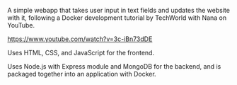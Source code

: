 A simple webapp that takes user input in text fields and updates the website with it, following a Docker development tutorial by TechWorld with Nana on YouTube.

https://www.youtube.com/watch?v=3c-iBn73dDE

Uses HTML, CSS, and JavaScript for the frontend.

Uses Node.js with Express module and MongoDB for the backend, and is packaged together into an application with Docker.